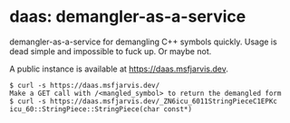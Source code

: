 # daas: demangler-as-a-service

demangler-as-a-service for demangling C++ symbols quickly. Usage is dead simple and impossible to fuck up. Or maybe not.

A public instance is available at https://daas.msfjarvis.dev.

```shell
$ curl -s https://daas.msfjarvis.dev/
Make a GET call with /<mangled_symbol> to return the demangled form
$ curl -s https://daas.msfjarvis.dev/_ZN6icu_6011StringPieceC1EPKc
icu_60::StringPiece::StringPiece(char const*)
```
